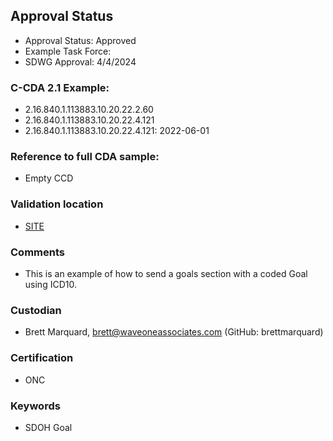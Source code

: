 ## Approval Status 

* Approval Status: Approved
* Example Task Force: 
* SDWG Approval: 4/4/2024

### C-CDA 2.1 Example:
* 2.16.840.1.113883.10.20.22.2.60
* 2.16.840.1.113883.10.20.22.4.121
* 2.16.840.1.113883.10.20.22.4.121:	2022-06-01

### Reference to full CDA sample:
* Empty CCD

### Validation location

* [SITE](https://ett.healthit.gov/ett/#/validators/ccdauscidv3)

### Comments

* This is an example of how to send a goals section with a coded Goal using ICD10.

### Custodian

* Brett Marquard, brett@waveoneassociates.com (GitHub: brettmarquard)

### Certification
* ONC

### Keywords

* SDOH Goal


